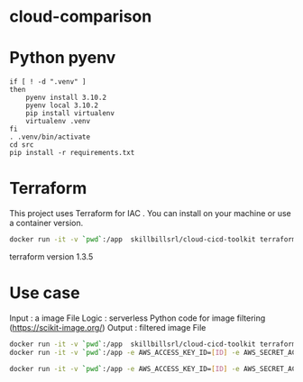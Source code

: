 cloud-comparison
================

# Python pyenv

```
if [ ! -d ".venv" ]
then
    pyenv install 3.10.2
    pyenv local 3.10.2
    pip install virtualenv
    virtualenv .venv
fi
. .venv/bin/activate
cd src
pip install -r requirements.txt
```

# Terraform

This project uses Terraform for IAC .
You can install on your machine or use a container version. 

```bash
docker run -it -v `pwd`:/app  skillbillsrl/cloud-cicd-toolkit terraform -help
```

terraform version 1.3.5

# Use case

Input  : a image File
Logic  : serverless Python code for image filtering (https://scikit-image.org/)
Output : filtered image File

```bash
docker run -it -v `pwd`:/app  skillbillsrl/cloud-cicd-toolkit terraform -chdir=terraform init
docker run -it -v `pwd`:/app -e AWS_ACCESS_KEY_ID=[ID] -e AWS_SECRET_ACCESS_KEY=[KEY] skillbillsrl/cloud-cicd-toolkit terraform -chdir=terraform apply

docker run -it -v `pwd`:/app -e AWS_ACCESS_KEY_ID=[ID] -e AWS_SECRET_ACCESS_KEY=[KEY] skillbillsrl/cloud-cicd-toolkit aws s3 cp /app/image.png s3://toto-castaldi-00/
```